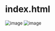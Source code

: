 # index.html
![image](https://github.com/user-attachments/assets/5818af5c-4feb-4289-b44f-c2b8fb2dbd53)
![image](https://github.com/user-attachments/assets/ff02c007-c1fa-4de9-9f5b-88bd66feba06)
